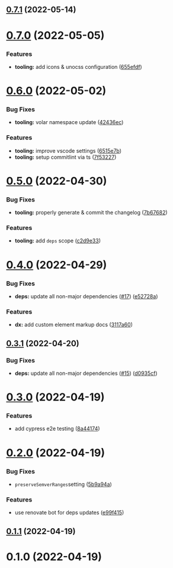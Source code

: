 ## [0.7.1](https://github.com/openweblabs/web-components-library-starter/compare/v0.7.0...v0.7.1) (2022-05-14)



# [0.7.0](https://github.com/openweblabs/web-components-library-starter/compare/v0.6.0...v0.7.0) (2022-05-05)


### Features

* **tooling:** add icons & unocss configuration ([655efdf](https://github.com/openweblabs/web-components-library-starter/commit/655efdf6e9ecf2b36e3ee3a91747cc9e52a74e35))



# [0.6.0](https://github.com/openweblabs/web-components-library-starter/compare/v0.5.0...v0.6.0) (2022-05-02)


### Bug Fixes

* **tooling:** volar namespace update ([42436ec](https://github.com/openweblabs/web-components-library-starter/commit/42436ecebdfa3f4b14ecf8904b06eadc11acb2c1))


### Features

* **tooling:** improve vscode settings ([6515e7b](https://github.com/openweblabs/web-components-library-starter/commit/6515e7bada8ffc3a0cb482475a20ba9b744e756f))
* **tooling:** setup commitlint via ts ([7f53227](https://github.com/openweblabs/web-components-library-starter/commit/7f532273806e277207336a7453306c0a04aa9495))



# [0.5.0](https://github.com/openweblabs/web-components-library-starter/compare/v0.4.0...v0.5.0) (2022-04-30)


### Bug Fixes

* **tooling:** properly generate & commit the changelog ([7b67682](https://github.com/openweblabs/web-components-library-starter/commit/7b676821440b66502f95f51ef311b7275143a589))


### Features

* **tooling:** add `deps` scope ([c2d9e33](https://github.com/openweblabs/web-components-library-starter/commit/c2d9e33c6ae52cbcf16eec9d079dc19116b77b7d))



# [0.4.0](https://github.com/openweblabs/web-components-library-starter/compare/v0.3.1...v0.4.0) (2022-04-29)


### Bug Fixes

* **deps:** update all non-major dependencies ([#17](https://github.com/openweblabs/web-components-library-starter/issues/17)) ([e52728a](https://github.com/openweblabs/web-components-library-starter/commit/e52728a351dc7140ac6d3e8f54481fb7b77e8e8c))


### Features

* **dx:** add custom element markup docs ([3117a60](https://github.com/openweblabs/web-components-library-starter/commit/3117a609c72a046523d1df4443d5f0d63f661037))



## [0.3.1](https://github.com/openweblabs/web-components-library-starter/compare/v0.3.0...v0.3.1) (2022-04-20)


### Bug Fixes

* **deps:** update all non-major dependencies ([#15](https://github.com/openweblabs/web-components-library-starter/issues/15)) ([d0935cf](https://github.com/openweblabs/web-components-library-starter/commit/d0935cff706ce6ca5979f785437a9d7d944e6c6c))



# [0.3.0](https://github.com/openweblabs/web-components-library-starter/compare/v0.2.0...v0.3.0) (2022-04-19)


### Features

* add cypress e2e testing ([8a44174](https://github.com/openweblabs/web-components-library-starter/commit/8a44174b420599a4bea3623e45a41badeaf1b67a))



# [0.2.0](https://github.com/openweblabs/web-components-library-starter/compare/v0.1.1...v0.2.0) (2022-04-19)


### Bug Fixes

* `preserveSemverRanges`setting ([5b9a94a](https://github.com/openweblabs/web-components-library-starter/commit/5b9a94a6af4e9bcf67e0123e60b16b5bf42d31b7))


### Features

* use renovate bot for deps updates ([e99f415](https://github.com/openweblabs/web-components-library-starter/commit/e99f415357ee7960a2da6a0a2042fe0ba0e5588d))



## [0.1.1](https://github.com/openweblabs/web-components-library-starter/compare/v0.1.0...v0.1.1) (2022-04-19)



# 0.1.0 (2022-04-19)



